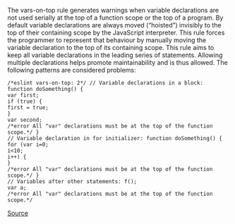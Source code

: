 The vars-on-top rule generates warnings when variable declarations are not used serially at the top of a function scope or the top of a program. By default variable declarations are always moved (“hoisted”) invisibly to the top of their containing scope by the JavaScript interpreter. This rule forces the programmer to represent that behaviour by manually moving the variable declaration to the top of its containing scope.
This rule aims to keep all variable declarations in the leading series of statements. Allowing multiple declarations helps promote maintainability and is thus allowed.
The following patterns are considered problems:

```
/*eslint vars-on-top: 2*/ // Variable declarations in a block: function doSomething() {
var first;
if (true) {
first = true;
}
var second;
/*error All "var" declarations must be at the top of the function scope.*/ }
// Variable declaration in for initializer: function doSomething() {
for (var i=0;
i<10;
i++) {
}
/*error All "var" declarations must be at the top of the function scope.*/ }
// Variables after other statements: f();
var a;
/*error All "var" declarations must be at the top of the function scope.*/
```

[Source](http://eslint.org/docs/rules/vars-on-top)
